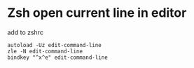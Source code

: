 # Zsh open current line in editor

add to zshrc

	autoload -Uz edit-command-line
	zle -N edit-command-line
	bindkey "^x^e" edit-command-line